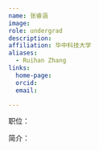 ```yaml
---
name: 张睿涵
image: 
role: undergrad
description: 
affiliation: 华中科技大学
aliases:
  - Ruihan Zhang
links:
  home-page: 
  orcid: 
  email: 

---
```


职位：

简介：
